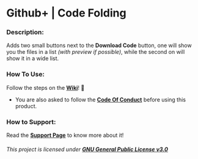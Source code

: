 # Github+ | Code Folding


### Description:
Adds two small buttons next to the **Download Code** button, one will show you the files in a list *(with preview if possible)*, while the second on will show it in a wide list.


### How To Use:
Follow the steps on the [**Wiki**](https://github.com/TheNolle/Github-Plus/wiki)! 🤍
- You are also asked to follow the [**Code Of Conduct**](https://github.com/TheNolle/Github-Plus/blob/master/.github/CODE_OF_CONDUCT.md) before using this product.


### How to Support:
Read the [**Support Page**](https://github.com/TheNolle/Github-Plus/blob/master/.github/GITHUB_PATREON.md) to know more about it!








###### *This project is licensed under [**GNU General Public License v3.0**](https://github.com/TheNolle/Github-Plus/blob/master/LICENSE.md)*
